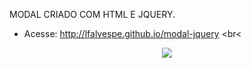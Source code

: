MODAL CRIADO COM HTML E JQUERY.

- Acesse: http://lfalvespe.github.io/modal-jquery
<br<<br>

<div align="center"><img src="/prints/print.png"></div>
